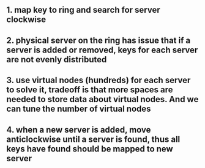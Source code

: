 ## 1. map key to ring and search for server clockwise

## 2. physical server on the ring has issue that if a server is added or removed, keys for each server are not evenly distributed

## 3. use virtual nodes (hundreds) for each server to solve it, tradeoff is that more spaces are needed to store data about virtual nodes. And we can tune the number of virtual nodes

## 4. when a new server is added, move anticlockwise until a server is found, thus all keys have found should be mapped to new server
